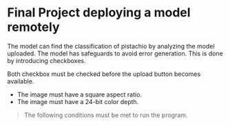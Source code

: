 # Final Project deploying a model remotely

The model can find the classification of pistachio by analyzing the model uploaded. The model has safeguards to avoid error generation. This is done by
introducing checkboxes. 

Both checkbox must be checked before the upload button becomes available.
- The image must have a square aspect ratio.
- The image must have a 24-bit color depth.
> The following conditions must be met to run the program.
